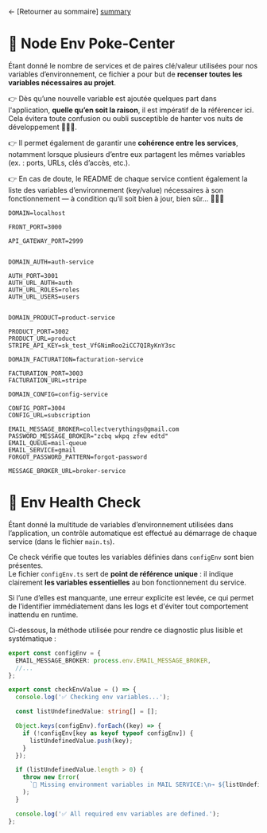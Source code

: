 ← [Retourner au sommaire] [summary]

# 🏥 Node Env Poke-Center

Étant donné le nombre de services et de paires clé/valeur utilisées pour nos variables d’environnement, ce fichier a pour but de **recenser toutes les variables nécessaires au projet**.

👉 Dès qu’une nouvelle variable est ajoutée quelques part dans l'application, **quelle qu’en soit la raison**, il est impératif de la référencer ici.  
Cela évitera toute confusion ou oubli susceptible de hanter vos nuits de développement 🧛🏻‍♂️.

👉 Il permet également de garantir une **cohérence entre les services**, notamment lorsque plusieurs d’entre eux partagent les mêmes variables (ex. : ports, URLs, clés d’accès, etc.).

👉 En cas de doute, le README de chaque service contient également la liste des variables d’environnement (key/value) nécessaires à son fonctionnement — à condition qu’il soit bien à jour, bien sûr... 👨🏻‍🎨

```dotenv
DOMAIN=localhost

FRONT_PORT=3000

API_GATEWAY_PORT=2999


DOMAIN_AUTH=auth-service

AUTH_PORT=3001
AUTH_URL_AUTH=auth
AUTH_URL_ROLES=roles
AUTH_URL_USERS=users


DOMAIN_PRODUCT=product-service

PRODUCT_PORT=3002
PRODUCT_URL=product
STRIPE_API_KEY=sk_test_VfGNimRoo2iCC7QIRyKnY3sc

DOMAIN_FACTURATION=facturation-service

FACTURATION_PORT=3003
FACTURATION_URL=stripe

DOMAIN_CONFIG=config-service

CONFIG_PORT=3004
CONFIG_URL=subscription

EMAIL_MESSAGE_BROKER=collectverythings@gmail.com
PASSWORD_MESSAGE_BROKER="zcbq wkpq zfew edtd"
EMAIL_QUEUE=mail-queue
EMAIL_SERVICE=gmail
FORGOT_PASSWORD_PATTERN=forgot-password

MESSAGE_BROKER_URL=broker-service
```

# 🔭 Env Health Check

Étant donné la multitude de variables d’environnement utilisées dans l’application, un contrôle automatique est effectué au démarrage de chaque service (dans le fichier `main.ts`).

Ce check vérifie que toutes les variables définies dans `configEnv` sont bien présentes.  
Le fichier `configEnv.ts` sert de **point de référence unique** : il indique clairement **les variables essentielles** au bon fonctionnement du service.

Si l’une d’elles est manquante, une erreur explicite est levée, ce qui permet de l’identifier immédiatement dans les logs et d'éviter tout comportement inattendu en runtime.

Ci-dessous, la méthode utilisée pour rendre ce diagnostic plus lisible et systématique :

```ts
export const configEnv = {
  EMAIL_MESSAGE_BROKER: process.env.EMAIL_MESSAGE_BROKER,
  //...
};

export const checkEnvValue = () => {
  console.log('✅ Checking env variables...');

  const listUndefinedValue: string[] = [];

  Object.keys(configEnv).forEach((key) => {
    if (!configEnv[key as keyof typeof configEnv]) {
      listUndefinedValue.push(key);
    }
  });

  if (listUndefinedValue.length > 0) {
    throw new Error(
      `🚨 Missing environment variables in MAIL SERVICE:\n→ ${listUndefinedValue.join('\n→ ')}`
    );
  }

  console.log('✅ All required env variables are defined.');
};
```

[summary]: ../README.md
